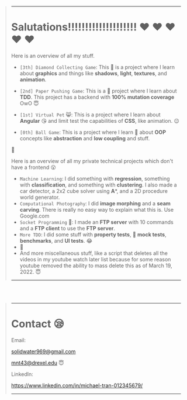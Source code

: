 <br>

> ---
> 
> # Salutations!!!!!!!!!!!!!!!!!!!! :heart: :heart: :heart: :heart: :heart:
> 
> Here is an overview of all my stuff.
> 
> * ```[3th] Diamond Collecting Game```: This :gem: is a project where I learn about **graphics** and things like **shadows**, **light**, **textures**, and **animation**.
> 
> * ```[2nd] Paper Pushing Game```: This is a :newspaper: project where I learn about **TDD**. This project has a backend with **100% mutation coverage** OwO :innocent:
> 
> * ```[1st] Virtual Pet``` :smile_cat:: This is a project where I learn about **Angular** :kissing_heart: and limit test the capabilities of **CSS**, like animation. :wink:
> 
> * ```[0th] Ball Game```: This is a project where I learn :basketball: about **OOP** concepts like **abstraction** and **low coupling** and stuff.
> 
> :ring:
>
> Here is an overview of all my private technical projects which don't have a frontend :open_mouth:
> 
> * ```Machine Learning```: I did something with **regression**, something with **classification**, and something with **clustering**. I also made a car detector, a 2x2 cube solver using **A***, and a 2D procedure world generator.
> * ```Computational Photography```: I did **image morphing** and a **seam carving**. There is really no easy way to explain what this is. Use Google.com
> * ```Socket Programming``` :musical_keyboard:: I made an **FTP server** with 10 commands and a **FTP client** to use the **FTP server**.
> * ```More TDD```: I did some stuff with **property tests**, :wine_glass: **mock tests**, **benchmarks**, and **UI tests**. :joy:
> * :gem:
> * And more miscellaneous stuff, like a script that deletes all the videos in my youtube watch later list because for some reason youtube removed the ability to mass delete this as of March 19, 2022. :innocent:
>
> ---

<br>
<br>

> ---
>
> # Contact :sleepy:
>
> Email:
>
> solidwater969@gmail.com
>
> mnt43@drexel.edu :innocent:
>
> LinkedIn:
>
> https://www.linkedin.com/in/michael-tran-012345679/
>
> ---
